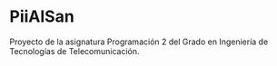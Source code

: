 # PiiAlSan
Proyecto de la asignatura Programación 2 del Grado en Ingeniería de Tecnologías de Telecomunicación.

